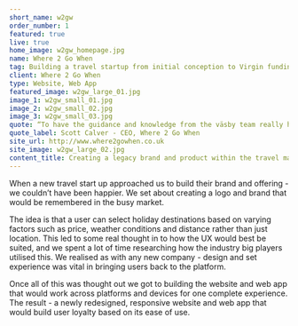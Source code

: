 ```yaml
---
short_name: w2gw
order_number: 1
featured: true
live: true
home_image: w2gw_homepage.jpg
name: Where 2 Go When
tag: Building a travel startup from initial conception to Virgin funding success
client: Where 2 Go When
type: Website, Web App
featured_image: w2gw_large_01.jpg
image_1: w2gw_small_01.jpg
image_2: w2gw_small_02.jpg
image_3: w2gw_small_03.jpg
quote: “To have the guidance and knowledge from the väsby team really helped when starting from the ground up.”
quote_label: Scott Calver - CEO, Where 2 Go When
site_url: http://www.where2gowhen.co.uk
site_image: w2gw_large_02.jpg
content_title: Creating a legacy brand and product within the travel market.
---
```

<p class="mb-4">When a new travel start up approached us to build their brand and offering - we couldn’t have been happier. We set about creating a logo and brand that would be remembered in the busy market.</p>
<p class="mb-4">The idea is that a user can select holiday destinations based on varying factors such as price, weather conditions and distance rather than just location. This led to some real thought in to how the UX would best be suited, and we spent a lot of time researching how the industry big players utilised this. We realised as with any new company - design and set experience was vital in bringing users back to the platform.</p>
<p>Once all of this was thought out we got to building the website and web app that would work across platforms and devices for one complete experience. The result - a newly redesigned, responsive website and web app that would build user loyalty based on its ease of use.</p>
